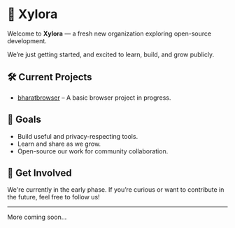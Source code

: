# 🌱 Xylora

Welcome to **Xylora** — a fresh new organization exploring open-source development.

We’re just getting started, and excited to learn, build, and grow publicly.

## 🛠 Current Projects

- [bharatbrowser](https://github.com/Xylora/bharatbrowser) – A basic browser project in progress.

## 🎯 Goals

- Build useful and privacy-respecting tools.
- Learn and share as we grow.
- Open-source our work for community collaboration.

## 🙌 Get Involved

We're currently in the early phase. If you’re curious or want to contribute in the future, feel free to follow us!

---

More coming soon...
